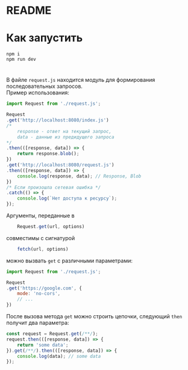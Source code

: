 # README
# Как запустить
```
npm i
npm run dev
```
#
В файле `request.js` находится модуль для формирования последовательных запросов.    
Пример использования:
```javascript
import Request from './request.js';

Request
.get('http://localhost:8080/index.js')
/*
    response - ответ на текущий запрос,
    data - данные из предидущего запроса
*/
.then(([response, data]) => {
    return response.blob();
})
.get('http://localhost:8080/request.js')
.then(([response, data]) => {
    console.log(response, data); // Response, Blob
})
/* Если произошла сетевая ошибка */
.catch(() => {
    console.log(`Нет доступа к ресурсу`);
});

```
Аргументы, переданные в
```javascript
    Request.get(url, options)
```
совместимы с сигнатурой 
```javascript
    fetch(url, options)
```
можно вызвать `get` с различными параметрами:
```javascript
import Request from './request.js';

Request
.get('https://google.com', {
    mode: 'no-cors',
    // ...
})
```
После вызова метода `get` можно строить цепочки, следующий `then` получит два параметра:
```javascript
const request = Request.get(/**/);
request.then(([response, data]) => {
    return 'some data';
}).get(/**/).then(([response, data]) => {
    console.log(data); // some data
});
```
